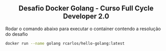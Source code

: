 <h2 align="center"> Desafio Docker Golang - Curso Full Cycle Developer 2.0</h2>

Rodar o comando abaixo para executar o container contendo a resolução do desafio

```sh
docker run --name golang rcarlos/hello-golang:latest
```